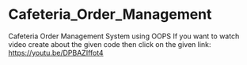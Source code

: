 # Cafeteria_Order_Management
 Cafeteria Order Management System using OOPS
 If you want to watch video create about the given code then click on the given link:
https://youtu.be/DPBAZIffot4
